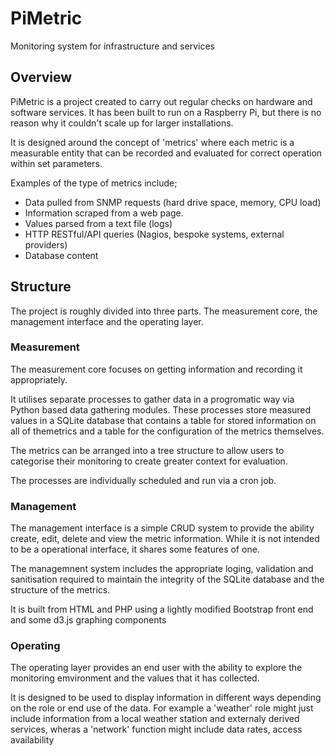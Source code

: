 # PiMetric

Monitoring system for infrastructure and services 

## Overview

PiMetric is a project created to carry out regular checks on hardware and software services. It has been built to run on a Raspberry Pi, but there is no reason why it couldn't scale up for larger installations.

It is designed around the concept of 'metrics' where each metric is a measurable entity that can be recorded and evaluated for correct operation within set parameters.

Examples of the type of metrics include;

- Data pulled from SNMP requests (hard drive space, memory, CPU load)
- Information scraped from a web page.
- Values parsed from a text file (logs)
- HTTP RESTful/API queries (Nagios, bespoke systems, external providers)
- Database content

## Structure

The project is roughly divided into three parts. The measurement core, the management interface and the operating layer.

### Measurement

The measurement core focuses on getting information and recording it appropriately.

It utilises separate processes to gather data in a progromatic way via Python based data gathering modules. These processes store measured values in a SQLite database that contains a table for stored information on all of themetrics and a table for the configuration of the metrics themselves.

The metrics can be arranged into a tree structure to allow users to categorise their monitoring to create greater context for evaluation.

The processes are individually scheduled and run via a cron job.

### Management

The management interface is a simple CRUD system to provide the ability create, edit, delete and view the metric information. While it is not intended to be a operational interface, it shares some features of one. 

The managemnent system includes the appropriate loging, validation and sanitisation required to maintain the integrity of the SQLite database and the structure of the metrics. 

It is built from HTML and PHP using a lightly modified Bootstrap front end and some d3.js graphing components

### Operating

The operating layer provides an end user with the ability to explore the monitoring emvironment and the values that it has collected.

It is designed to be used to display information in different ways depending on the role or end use of the data. For example a 'weather' role might just include information from a local weather station and externaly derived services, wheras a 'network' function might include data rates, access availability 
